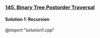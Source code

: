 ### [145\. Binary Tree Postorder Traversal](https://leetcode.com/problems/binary-tree-postorder-traversal/)

#### Solution 1: Recursion

@import "solution1.cpp"
